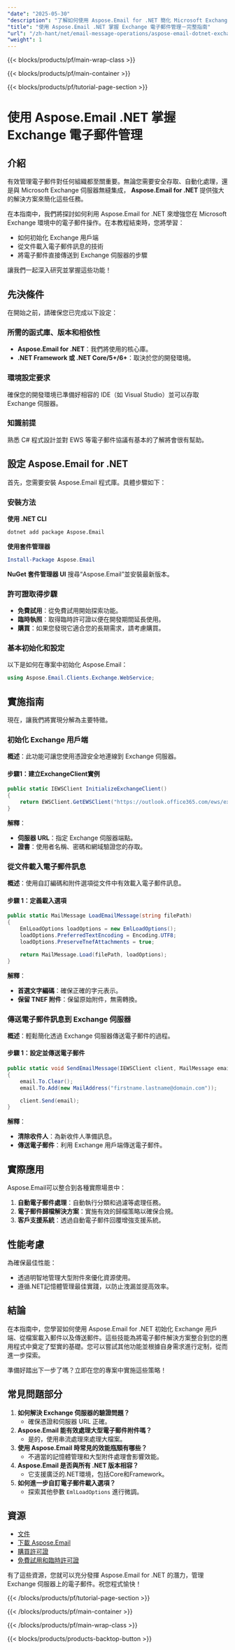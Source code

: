 ```yaml
---
"date": "2025-05-30"
"description": "了解如何使用 Aspose.Email for .NET 簡化 Microsoft Exchange 中的電子郵件操作。本指南涵蓋初始化、訊息載入和發送電子郵件。"
"title": "使用 Aspose.Email .NET 掌握 Exchange 電子郵件管理－完整指南"
"url": "/zh-hant/net/email-message-operations/aspose-email-dotnet-exchange-management-guide/"
"weight": 1
---
```


{{< blocks/products/pf/main-wrap-class >}}

{{< blocks/products/pf/main-container >}}

{{< blocks/products/pf/tutorial-page-section >}}
# 使用 Aspose.Email .NET 掌握 Exchange 電子郵件管理

## 介紹
有效管理電子郵件對任何組織都至關重要。無論您需要安全存取、自動化處理，還是與 Microsoft Exchange 伺服器無縫集成， **Aspose.Email for .NET** 提供強大的解決方案來簡化這些任務。

在本指南中，我們將探討如何利用 Aspose.Email for .NET 來增強您在 Microsoft Exchange 環境中的電子郵件操作。在本教程結束時，您將學習：
- 如何初始化 Exchange 用戶端
- 從文件載入電子郵件訊息的技術
- 將電子郵件直接傳送到 Exchange 伺服器的步驟

讓我們一起深入研究並掌握這些功能！

## 先決條件
在開始之前，請確保您已完成以下設定：

### 所需的函式庫、版本和相依性
- **Aspose.Email for .NET**：我們將使用的核心庫。
- **.NET Framework 或 .NET Core/5+/6+**：取決於您的開發環境。

### 環境設定要求
確保您的開發環境已準備好相容的 IDE（如 Visual Studio）並可以存取 Exchange 伺服器。

### 知識前提
熟悉 C# 程式設計並對 EWS 等電子郵件協議有基本的了解將會很有幫助。

## 設定 Aspose.Email for .NET
首先，您需要安裝 Aspose.Email 程式庫。具體步驟如下：

### 安裝方法
**使用 .NET CLI**
```bash
dotnet add package Aspose.Email
```

**使用套件管理器**
```powershell
Install-Package Aspose.Email
```

**NuGet 套件管理器 UI**
搜尋“Aspose.Email”並安裝最新版本。

### 許可證取得步驟
- **免費試用**：從免費試用開始探索功能。
- **臨時執照**：取得臨時許可證以便在開發期間延長使用。
- **購買**：如果您發現它適合您的長期需求，請考慮購買。

### 基本初始化和設定
以下是如何在專案中初始化 Aspose.Email：
```csharp
using Aspose.Email.Clients.Exchange.WebService;
```

## 實施指南
現在，讓我們將實現分解為主要特徵。

### 初始化 Exchange 用戶端
**概述**：此功能可讓您使用憑證安全地連線到 Exchange 伺服器。

#### 步驟1：建立ExchangeClient實例
```csharp
public static IEWSClient InitializeExchangeClient()
{
    return EWSClient.GetEWSClient("https://outlook.office365.com/ews/exchange.asmx”, “測試使用者”, “密碼”, “網域”);
}
```
**解釋**： 
- **伺服器 URL**：指定 Exchange 伺服器端點。
- **證書**：使用者名稱、密碼和網域驗證您的存取。

### 從文件載入電子郵件訊息
**概述**：使用自訂編碼和附件選項從文件中有效載入電子郵件訊息。

#### 步驟 1：定義載入選項
```csharp
public static MailMessage LoadEmailMessage(string filePath)
{
    EmlLoadOptions loadOptions = new EmlLoadOptions();
    loadOptions.PreferredTextEncoding = Encoding.UTF8;
    loadOptions.PreserveTnefAttachments = true;

    return MailMessage.Load(filePath, loadOptions);
}
```
**解釋**： 
- **首選文字編碼**：確保正確的字元表示。
- **保留 TNEF 附件**：保留原始附件，無需轉換。

### 傳送電子郵件訊息到 Exchange 伺服器
**概述**：輕鬆簡化透過 Exchange 伺服器傳送電子郵件的過程。

#### 步驟 1：設定並傳送電子郵件
```csharp
public static void SendEmailMessage(IEWSClient client, MailMessage email)
{
    email.To.Clear();
    email.To.Add(new MailAddress("firstname.lastname@domain.com"));

    client.Send(email);
}
```
**解釋**： 
- **清除收件人**：為新收件人準備訊息。
- **傳送電子郵件**：利用 Exchange 用戶端傳送電子郵件。

## 實際應用
Aspose.Email可以整合到各種實際場景中：
1. **自動電子郵件處理**：自動執行分類和過濾等處理任務。
2. **電子郵件歸檔解決方案**：實施有效的歸檔策略以確保合規。
3. **客戶支援系統**：透過自動電子郵件回覆增強支援系統。

## 性能考慮
為確保最佳性能：
- 透過明智地管理大型附件來優化資源使用。
- 遵循.NET記憶體管理最佳實踐，以防止洩漏並提高效率。

## 結論
在本指南中，您學習如何使用 Aspose.Email for .NET 初始化 Exchange 用戶端、從檔案載入郵件以及傳送郵件。這些技能為將電子郵件解決方案整合到您的應用程式中奠定了堅實的基礎。您可以嘗試其他功能並根據自身需求進行定制，從而進一步探索。

準備好踏出下一步了嗎？立即在您的專案中實施這些策略！

## 常見問題部分
1. **如何解決 Exchange 伺服器的驗證問題？**
   - 確保憑證和伺服器 URL 正確。
2. **Aspose.Email 能有效處理大型電子郵件附件嗎？**
   - 是的，使用串流處理來處理大檔案。
3. **使用 Aspose.Email 時常見的效能瓶頸有哪些？**
   - 不適當的記憶體管理和大型附件處理會影響效能。
4. **Aspose.Email 是否與所有 .NET 版本相容？**
   - 它支援廣泛的.NET環境，包括Core和Framework。
5. **如何進一步自訂電子郵件載入選項？**
   - 探索其他參數 `EmlLoadOptions` 進行微調。

## 資源
- [文件](https://reference.aspose.com/email/net/)
- [下載 Aspose.Email](https://releases.aspose.com/email/net/)
- [購買許可證](https://purchase.aspose.com/buy)
- [免費試用和臨時許可證](https://releases.aspose.com/email/net/)

有了這些資源，您就可以充分發揮 Aspose.Email for .NET 的潛力，管理 Exchange 伺服器上的電子郵件。祝您程式愉快！

{{< /blocks/products/pf/tutorial-page-section >}}

{{< /blocks/products/pf/main-container >}}

{{< /blocks/products/pf/main-wrap-class >}}

{{< blocks/products/products-backtop-button >}}